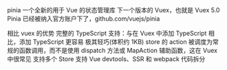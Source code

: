 pinia
一个全新的用于 Vue 的状态管理库
下一个版本的 Vuex，也就是 Vuex 5.0
Pinia 已经被纳入官方账户下了，github.com/vuejs/pinia

相比 vuex 的优势
    完整的 TypeScript 支持：与在 Vuex 中添加 TypeScript 相比，添加 TypeScript 更容易
    极其轻巧(体积约 1KB)
    store 的 action 被调度为常规的函数调用，而不是使用 dispatch 方法或 MapAction 辅助函数，这在 Vuex 中很常见
    支持多个 Store
    支持 Vue devtools、SSR 和 webpack 代码拆分
